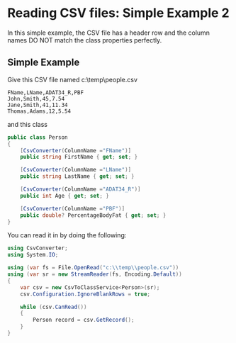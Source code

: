 # Reading CSV files: Simple Example 2

In this simple example, the CSV file has a header row and the column names DO NOT match the class properties perfectly.

## Simple Example
Give this CSV file named c:\temp\people.csv
```
FName,LName,ADAT34_R,PBF
John,Smith,45,7.54
Jane,Smith,41,11.34
Thomas,Adams,12,5.54
```
and this class
```c#
public class Person
{
	[CsvConverter(ColumnName ="FName")]
	public string FirstName { get; set; }

	[CsvConverter(ColumnName ="LName")]
	public string LastName { get; set; }

	[CsvConverter(ColumnName ="ADAT34_R")]
	public int Age { get; set; }

	[CsvConverter(ColumnName ="PBF")]
	public double? PercentageBodyFat { get; set; }
}
```

You can read it in by doing the following:
```c#
using CsvConverter;
using System.IO;

using (var fs = File.OpenRead("c:\\temp\\people.csv"))
using (var sr = new StreamReader(fs, Encoding.Default))
{                
	var csv = new CsvToClassService<Person>(sr);
	csv.Configuration.IgnoreBlankRows = true;

	while (csv.CanRead())
	{
		Person record = csv.GetRecord();
	}
}
```
